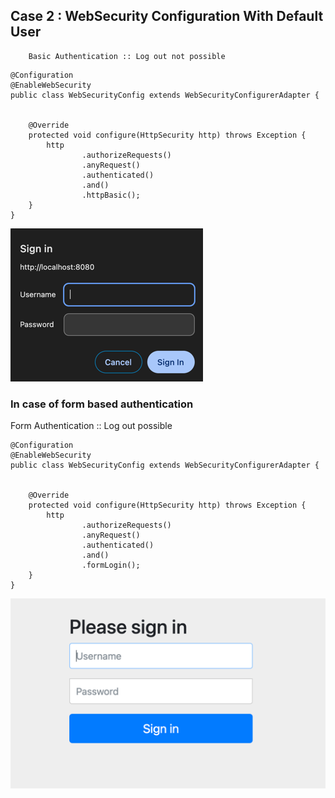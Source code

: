 ## Case 2 : WebSecurity Configuration With Default User
        Basic Authentication :: Log out not possible

```
@Configuration
@EnableWebSecurity
public class WebSecurityConfig extends WebSecurityConfigurerAdapter {
    
    
    @Override
    protected void configure(HttpSecurity http) throws Exception {
        http
                .authorizeRequests()
                .anyRequest()
                .authenticated()
                .and()
                .httpBasic();
    }
}
```
![basic.png](../../../../../resources/static/images/basic.png)

### In case of form based authentication

Form Authentication :: Log out possible

```
@Configuration
@EnableWebSecurity
public class WebSecurityConfig extends WebSecurityConfigurerAdapter {
    
    
    @Override
    protected void configure(HttpSecurity http) throws Exception {
        http
                .authorizeRequests()
                .anyRequest()
                .authenticated()
                .and()
                .formLogin();
    }
}
```
![form.png](../../../../../resources/static/images/form.png)

